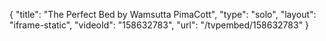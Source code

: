 {
    "title": "The Perfect Bed by Wamsutta PimaCott",
    "type": "solo",
    "layout": "iframe-static",
    "videoId": "158632783",
    "url": "\/tvpembed\/158632783"
}